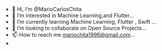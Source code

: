 - 👋 Hi, I’m @MarioCarlosChita
- 👀 I’m interested in Machine Learning,and Flutter...
- 🌱 I’m currently learning Machine Learning, Flutter , Swift ...
- 💞️ I’m looking to collaborate on  Open Source Projects...
- 📫 How to reach me  mariochita1996@gmail.com... 
- 

<!---
MarioCarlosChita/MarioCarlosChita is a ✨ special ✨ repository because its `README.md` (this file) appears on your GitHub profile.
You can click the Preview link to take a look at your changes.
--->
